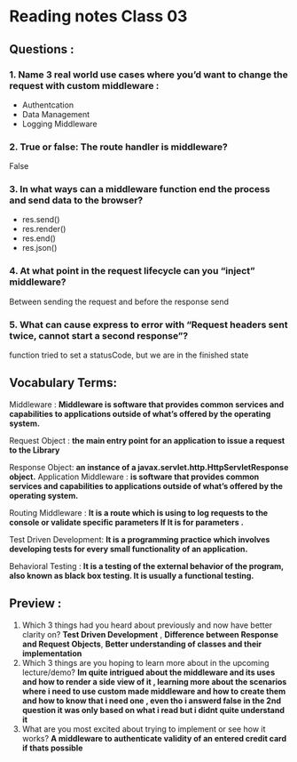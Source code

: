 # Reading notes Class 03

 ## Questions :
 ### 1.  Name 3 real world use cases where you’d want to change the request with custom middleware :
 -   Authentcation
-   Data Management
-   Logging Middleware

### 2.  True or false: The route handler is middleware?
False

### 3.  In what ways can a middleware function end the process and send data to the browser?
-   res.send()
-   res.render()
-   res.end()
-   res.json()

### 4.  At what point in the request lifecycle can you “inject” middleware?
Between sending the request and before the response send
### 5.  What can cause express to error with “Request headers sent twice, cannot start a second response”?
function tried to set a statusCode, but we are in the finished state

##  Vocabulary Terms:
Middleware : **Middleware is software that provides common services and capabilities to applications outside of what’s offered by the operating system.**

Request Object : **the main entry point for an application to issue a request to the Library**

Response Object: **an instance of a javax.servlet.http.HttpServletResponse object.**
Application Middleware : **is software that provides common services and capabilities to applications outside of what’s offered by the operating system.**

Routing Middleware : **It is a route which is using to log requests to the console or validate specific parameters If It is for parameters .**

Test Driven Development: **It is a programming practice which involves developing tests for every small functionality of an application.**

Behavioral Testing : **It is a testing of the external behavior of the program, also known as black box testing. It is usually a functional testing.**
## Preview :
1.  Which 3 things had you heard about previously and now have better clarity on?
**Test Driven Development** , **Difference between Response and Request Objects**, **Better understanding of classes and their implementation**
2.  Which 3 things are you hoping to learn more about in the upcoming lecture/demo?
**Im quite intrigued about the middleware and its uses and how to render a side view of it , learning more about the scenarios where i need to use custom made middleware and how to create them and how to know that i need one , even tho i answerd false in the 2nd question it was only based on what i read but i didnt quite understand it**
3.  What are you most excited about trying to implement or see how it works?
**A middleware to authenticate validity of an entered credit card if thats possible**